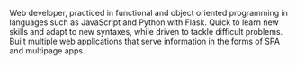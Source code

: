 Web developer, practiced in functional and object oriented programming in languages such as JavaScript and Python with Flask. Quick to learn new skills and adapt to new syntaxes, while driven to tackle difficult problems. Built multiple web applications that serve information in the forms of SPA and multipage apps. 
